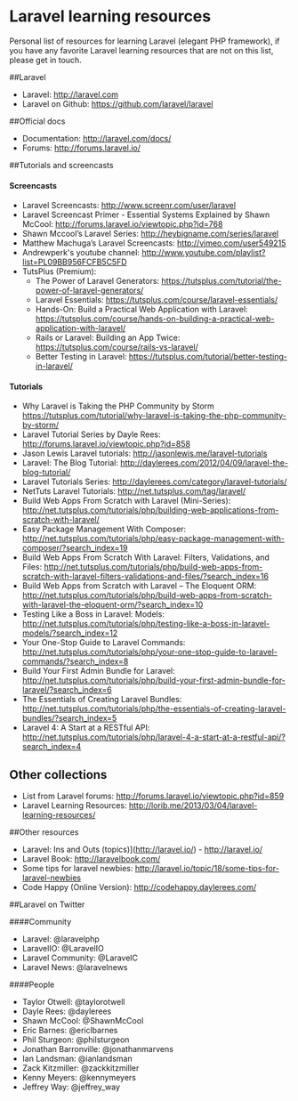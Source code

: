 # Laravel learning resources
Personal list of resources for learning Laravel (elegant PHP framework), if you have any favorite Laravel learning resources that are not on this list, please get in touch.

##Laravel

* Laravel: <http://laravel.com>
* Laravel on Github: <https://github.com/laravel/laravel>


##Official docs

* Documentation: <http://laravel.com/docs/>
* Forums: <http://forums.laravel.io/>


##Tutorials and screencasts

#### Screencasts
* Laravel Screencasts: <http://www.screenr.com/user/laravel>
* Laravel Screencast Primer - Essential Systems Explained by Shawn McCool: <http://forums.laravel.io/viewtopic.php?id=768>
* Shawn Mccool’s Laravel Series: <http://heybigname.com/series/laravel>
* Matthew Machuga’s Laravel Screencasts: <http://vimeo.com/user549215>
* Andrewperk's youtube channel: <http://www.youtube.com/playlist?list=PL09BB956FCFB5C5FD>
* TutsPlus (Premium):
	* The Power of Laravel Generators: <https://tutsplus.com/tutorial/the-power-of-laravel-generators/>
	* Laravel Essentials: https://tutsplus.com/course/laravel-essentials/
	* Hands-On: Build a Practical Web Application with Laravel: https://tutsplus.com/course/hands-on-building-a-practical-web-application-with-laravel/
	* Rails or Laravel: Building an App Twice: https://tutsplus.com/course/rails-vs-laravel/
	* Better Testing in Laravel: https://tutsplus.com/tutorial/better-testing-in-laravel/

#### Tutorials
* Why Laravel is Taking the PHP Community by Storm https://tutsplus.com/tutorial/why-laravel-is-taking-the-php-community-by-storm/
* Laravel Tutorial Series by Dayle Rees: http://forums.laravel.io/viewtopic.php?id=858
* Jason Lewis Laravel tutorials: http://jasonlewis.me/laravel-tutorials
* Laravel: The Blog Tutorial: http://daylerees.com/2012/04/09/laravel-the-blog-tutorial/
* Laravel Tutorials Series: http://daylerees.com/category/laravel-tutorials/
* NetTuts Laravel Tutorials: http://net.tutsplus.com/tag/laravel/
* Build Web Apps From Scratch with Laravel (Mini-Series): http://net.tutsplus.com/tutorials/php/building-web-applications-from-scratch-with-laravel/
* Easy Package Management With Composer: http://net.tutsplus.com/tutorials/php/easy-package-management-with-composer/?search_index=19
* Build Web Apps From Scratch With Laravel: Filters, Validations, and Files: http://net.tutsplus.com/tutorials/php/build-web-apps-from-scratch-with-laravel-filters-validations-and-files/?search_index=16
* Build Web Apps from Scratch with Laravel – The Eloquent ORM: http://net.tutsplus.com/tutorials/php/build-web-apps-from-scratch-with-laravel-the-eloquent-orm/?search_index=10
* Testing Like a Boss in Laravel: Models: http://net.tutsplus.com/tutorials/php/testing-like-a-boss-in-laravel-models/?search_index=12
* Your One-Stop Guide to Laravel Commands: http://net.tutsplus.com/tutorials/php/your-one-stop-guide-to-laravel-commands/?search_index=8
* Build Your First Admin Bundle for Laravel: http://net.tutsplus.com/tutorials/php/build-your-first-admin-bundle-for-laravel/?search_index=6
* The Essentials of Creating Laravel Bundles: http://net.tutsplus.com/tutorials/php/the-essentials-of-creating-laravel-bundles/?search_index=5
* Laravel 4: A Start at a RESTful API: http://net.tutsplus.com/tutorials/php/laravel-4-a-start-at-a-restful-api/?search_index=4


## Other collections
* List from Laravel forums: http://forums.laravel.io/viewtopic.php?id=859
* Laravel Learning Resources: http://lorib.me/2013/03/04/laravel-learning-resources/


##Other resources
* Laravel: Ins and Outs (topics)](http://laravel.io/) - http://laravel.io/
* Laravel Book: http://laravelbook.com/
* Some tips for laravel newbies: http://laravel.io/topic/18/some-tips-for-laravel-newbies
* Code Happy (Online Version): http://codehappy.daylerees.com/

	
##Laravel on Twitter

####Community

* Laravel: @laravelphp
* LaravelIO: @LaravelIO
* Laravel Community: @LaravelC
* Laravel News: @laravelnews

####People

* Taylor Otwell: @taylorotwell
* Dayle Rees: @daylerees
* Shawn McCool: @ShawnMcCool
* Eric Barnes: @ericlbarnes
* Phil Sturgeon: @philsturgeon
* Jonathan Barronville: @jonathanmarvens
* Ian Landsman: @ianlandsman
* Zack Kitzmiller: @zackkitzmiller
* Kenny Meyers: @kennymeyers
* Jeffrey Way: @jeffrey_way
